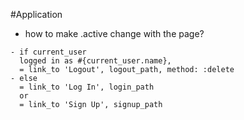 #Application
* how to make .active change with the page?

```
- if current_user
  logged in as #{current_user.name}, 
  = link_to 'Logout', logout_path, method: :delete
- else
  = link_to 'Log In', login_path
  or
  = link_to 'Sign Up', signup_path

```
